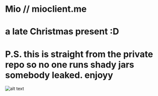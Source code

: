 # Mio // mioclient.me
# a late Christmas present :D
# P.S. this is straight from the private repo so no one runs shady jars somebody leaked. enjoyy
![alt text](https://media.discordapp.net/attachments/948645855471206480/1021555272851914782/mioclientLogoBig_offsetFix.png?width=427&height=427)
